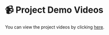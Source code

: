 # 📹 Project Demo Videos

You can view the project videos by clicking [here](https://drive.google.com/drive/folders/1CoqAJetUEfzOOxZboFwjiB1EkKCuH49T?usp=sharing).